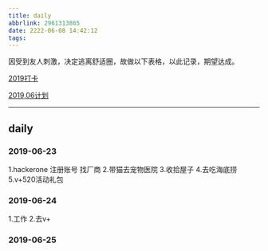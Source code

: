 ```yaml
---
title: daily
abbrlink: 2961313865
date: 2222-06-08 14:42:12
tags:
---
```


因受到友人刺激，决定逃离舒适圈，故做以下表格，以此记录，期望达成。

[2019打卡](https://shimo.im/sheet/JBZ8slD2aC84NDjs/)  

[2019,06计划](https://shimo.im/sheet/PqRvuBFwabAGyzkL/)  

---

## daily

### 2019-06-23
1.hackerone 注册账号 找厂商
2.带猫去宠物医院
3.收拾屋子
4.去吃海底捞
5.v+520活动礼包


### 2019-06-24
1.工作
2.去v+

### 2019-06-25
